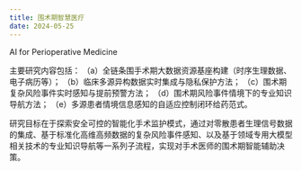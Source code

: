 ```yaml
---
title: 围术期智慧医疗
date: 2024-05-25
---
```


AI for Perioperative Medicine

<!--more-->

主要研究内容包括：
（a）全链条围手术期大数据资源基座构建（时序生理数据、电子病历等）；
（b）临床多源异构数据实时集成与隐私保护方法；
（c）围术期复杂风险事件实时感知与提前预警方法；
（d）围术期风险事件情境下的专业知识导航方法；
（e）多源患者情境信息感知的自适应控制闭环给药范式。



研究目标在于探索安全可控的智能化手术监护模式，通过对零散患者生理信号数据的集成、基于标准化高维高频数据的复杂风险事件感知、以及基于领域专用大模型相关技术的专业知识导航等一系列子流程，实现对手术医师的围术期智能辅助决策。

